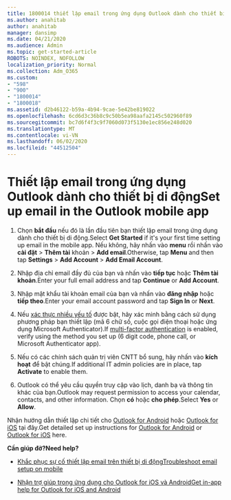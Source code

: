 ```yaml
---
title: 1800014 thiết lập email trong ứng dụng Outlook dành cho thiết bị di động
ms.author: anahitab
author: anahitab
manager: dansimp
ms.date: 04/21/2020
ms.audience: Admin
ms.topic: get-started-article
ROBOTS: NOINDEX, NOFOLLOW
localization_priority: Normal
ms.collection: Adm_O365
ms.custom:
- "598"
- "900"
- "1800014"
- "1800018"
ms.assetid: d2b46122-b59a-4b94-9cae-5e42be819022
ms.openlocfilehash: 6cd6d3c36b8c9c50b5ea98aafa2145c502960f89
ms.sourcegitcommit: bc7d6f4f3c9f7060d073f5130e1ec856e248d020
ms.translationtype: MT
ms.contentlocale: vi-VN
ms.lasthandoff: 06/02/2020
ms.locfileid: "44512504"
---
```

# <a name="set-up-email-in-the-outlook-mobile-app"></a><span data-ttu-id="5f85a-102">Thiết lập email trong ứng dụng Outlook dành cho thiết bị di động</span><span class="sxs-lookup"><span data-stu-id="5f85a-102">Set up email in the Outlook mobile app</span></span>

1. <span data-ttu-id="5f85a-103">Chọn **bắt đầu** nếu đó là lần đầu tiên bạn thiết lập email trong ứng dụng dành cho thiết bị di động.</span><span class="sxs-lookup"><span data-stu-id="5f85a-103">Select **Get Started** if it's your first time setting up email in the mobile app.</span></span> <span data-ttu-id="5f85a-104">Nếu không, hãy nhấn vào **menu** rồi nhấn vào **cài đặt** \> **Thêm tài** khoản \> **Add email**.</span><span class="sxs-lookup"><span data-stu-id="5f85a-104">Otherwise, tap **Menu** and then tap **Settings** \> **Add Account** \> **Add Email Account**.</span></span>

2. <span data-ttu-id="5f85a-105">Nhập địa chỉ email đầy đủ của bạn và nhấn vào **tiếp tục** hoặc **Thêm tài khoản**.</span><span class="sxs-lookup"><span data-stu-id="5f85a-105">Enter your full email address and tap **Continue** or **Add Account**.</span></span>

3. <span data-ttu-id="5f85a-106">Nhập mật khẩu tài khoản email của bạn và nhấn vào **đăng nhập** hoặc **tiếp theo**.</span><span class="sxs-lookup"><span data-stu-id="5f85a-106">Enter your email account password and tap **Sign In** or **Next**.</span></span>

4. <span data-ttu-id="5f85a-107">Nếu [xác thực nhiều yếu tố](https://docs.microsoft.com/microsoft-365/admin/security-and-compliance/set-up-multi-factor-authentication) được bật, hãy xác minh bằng cách sử dụng phương pháp bạn thiết lập (mã 6 chữ số, cuộc gọi điện thoại hoặc ứng dụng Microsoft Authenticator).</span><span class="sxs-lookup"><span data-stu-id="5f85a-107">If [multi-factor authentication](https://docs.microsoft.com/microsoft-365/admin/security-and-compliance/set-up-multi-factor-authentication) is enabled, verify using the method you set up (6 digit code, phone call, or Microsoft Authenticator app).</span></span>

5. <span data-ttu-id="5f85a-108">Nếu có các chính sách quản trị viên CNTT bổ sung, hãy nhấn vào **kích hoạt** để bật chúng.</span><span class="sxs-lookup"><span data-stu-id="5f85a-108">If additional IT admin policies are in place, tap **Activate** to enable them.</span></span>

6. <span data-ttu-id="5f85a-109">Outlook có thể yêu cầu quyền truy cập vào lịch, danh bạ và thông tin khác của bạn.</span><span class="sxs-lookup"><span data-stu-id="5f85a-109">Outlook may request permission to access your calendar, contacts, and other information.</span></span> <span data-ttu-id="5f85a-110">Chọn **có** hoặc **cho phép**.</span><span class="sxs-lookup"><span data-stu-id="5f85a-110">Select **Yes** or **Allow**.</span></span>

<span data-ttu-id="5f85a-111">Nhận hướng dẫn thiết lập chi tiết cho [Outlook for Android](https://support.office.com/article/886db551-8dfa-4fd5-b835-f8e532091872.aspx) hoặc [Outlook for iOS](https://support.office.com/article/b2de2161-cc1d-49ef-9ef9-81acd1c8e234.aspx) tại đây.</span><span class="sxs-lookup"><span data-stu-id="5f85a-111">Get detailed set up instructions for [Outlook for Android](https://support.office.com/article/886db551-8dfa-4fd5-b835-f8e532091872.aspx) or [Outlook for iOS](https://support.office.com/article/b2de2161-cc1d-49ef-9ef9-81acd1c8e234.aspx) here.</span></span>
  
 <span data-ttu-id="5f85a-112">**Cần giúp đỡ?**</span><span class="sxs-lookup"><span data-stu-id="5f85a-112">**Need help?**</span></span>
  
- [<span data-ttu-id="5f85a-113">Khắc phục sự cố thiết lập email trên thiết bị di động</span><span class="sxs-lookup"><span data-stu-id="5f85a-113">Troubleshoot email setup on mobile</span></span>](https://support.office.com/article/a264ef01-9c88-48fb-9285-7017e4f31f02.aspx)

- [<span data-ttu-id="5f85a-114">Nhận trợ giúp trong ứng dụng cho Outlook for iOS và Android</span><span class="sxs-lookup"><span data-stu-id="5f85a-114">Get in-app help for Outlook for iOS and Android</span></span>](https://support.office.com/article/218a22d1-9fa5-4889-b689-de1c63493243.aspx#ID0EAABAAA=Contact_Support)
